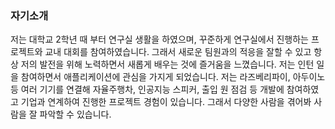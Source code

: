 ### 자기소개 
저는 대학교 2학년 때 부터 연구실 생활을 하였으며, 꾸준하게 연구실에서 진행하는 프로젝트와 교내 대회를 참여하였습니다.
그래서 새로운 팀원과의 적응을 잘할 수 있고 항상 저의 발전을 위해 노력하면서 새롭게 배우는 것에 즐거움을 느꼈습니다.
저는 인턴 일을 참여하면서 애플리케이션에 관심을 가지게 되었습니다. 저는 라즈베리파이, 아두이노 등 여러 기기를 연결해 자율주행차, 인공지능 스피커, 출입 원 점검 등 개발에 참여하였고 기업과 연계하여 진행한 프로젝트 경험이 있습니다. 그래서 다양한 사람을 겪어봐 사람을 잘 파악할 수 있습니다. 

